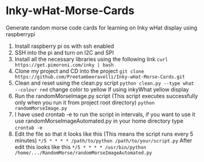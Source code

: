 # Inky-wHat-Morse-Cards
Generate random morse code cards for learning on Inky wHat display using raspberrypi

1) Install raspberry pi os with ssh enabled
2) SSH into the pi and turn on I2C and SPI
3) Install all the necessary libraries using the following link
```curl https://get.pimoroni.com/inky | bash```
4) Clone my project and CD into the project
```git clone https://github.com/Preetambeeravelli/Inky-wHat-Morse-Cards.git```
5) Clean and reset using the clean.py script
```python clean.py --type what --colour red```
change color to yellow if using inkyWhat yellow display
7) Run the randomMorseImage.py script (This script executes successfully only when you run it from project root directory)
```python randomMorseImage.py```
8) I have used crontab -e to run the script in intervals, if you want to use it use randomMorseImageAutomated.py
   in your home directory type
   ```crontab -e```
9) Edit the file so that it looks like this (This means the script runs every 5 minutes)
   ```*/5 * * * * /path/to/python /path/to/your/script.py```
   After edit this looks like this
   ```*/5 * * * * /usr/bin/python /home/.../RandomMorse/randomMorseImageAutomated.py```
